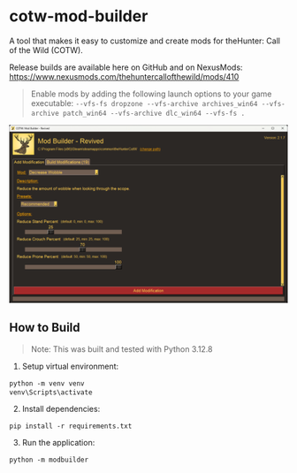 # cotw-mod-builder

A tool that makes it easy to customize and create mods for theHunter: Call of the Wild (COTW).

Release builds are available here on GitHub and on NexusMods: https://www.nexusmods.com/thehuntercallofthewild/mods/410

> Enable mods by adding the following launch options to your game executable: `--vfs-fs dropzone --vfs-archive archives_win64 --vfs-archive patch_win64 --vfs-archive dlc_win64 --vfs-fs .`

![Screenshot](screenshot.png)

## How to Build
> Note: This was built and tested with Python 3.12.8

1. Setup virtual environment:
```
python -m venv venv
venv\Scripts\activate
```
2. Install dependencies:
```shell
pip install -r requirements.txt
```
3. Run the application:
```shell
python -m modbuilder
```
